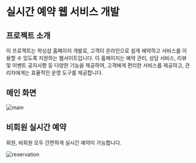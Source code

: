 # 실시간 예약 웹 서비스 개발 

## 프로젝트 소개
이 프로젝트는 왁싱샵 홈페이지 개발로, 고객이 온라인으로 쉽게 예약하고 서비스를 이용할 수 있도록 지원하는 웹사이트입니다. 
이 홈페이지는 예약 관리, 상담 서비스, 리뷰 및 이벤트 공지사항 등 다양한 기능을 제공하여, 고객에게 편리한 서비스를 제공하고, 관리자에게는 효율적인 운영 도구를 제공합니다.

## 메인 화면

![main](https://github.com/user-attachments/assets/98e03171-4e7b-45cf-a157-363c98d5ded8)

## 비회원 실시간 예약

회원, 비회원 모두 간편하게 실시간 예약이 가능합니다.

![reservation](https://github.com/user-attachments/assets/e839f2ce-a2f1-482c-8f71-29bf119f71e3)


